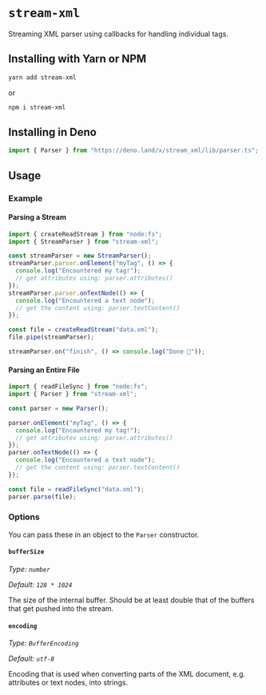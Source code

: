 # `stream-xml`

Streaming XML parser using callbacks for handling individual tags.

## Installing with Yarn or NPM

```sh
yarn add stream-xml
```

or

```sh
npm i stream-xml
```

## Installing in Deno

```js
import { Parser } from "https://deno.land/x/stream_xml/lib/parser.ts";
```

## Usage

### Example

#### Parsing a Stream

```js
import { createReadStream } from "node:fs";
import { StreamParser } from "stream-xml";

const streamParser = new StreamParser();
streamParser.parser.onElement("myTag", () => {
  console.log("Encountered my tag!");
  // get attributes using: parser.attributes()
});
streamParser.parser.onTextNode(() => {
  console.log("Encountered a text node");
  // get the content using: parser.textContent()
});

const file = createReadStream("data.xml");
file.pipe(streamParser);

streamParser.on("finish", () => console.log("Done 🎉"));
```

#### Parsing an Entire File

```js
import { readFileSync } from "node:fs";
import { Parser } from "stream-xml";

const parser = new Parser();

parser.onElement("myTag", () => {
  console.log("Encountered my tag!");
  // get attributes using: parser.attributes()
});
parser.onTextNode(() => {
  console.log("Encountered a text node");
  // get the content using: parser.textContent()
});

const file = readFileSync("data.xml");
parser.parse(file);
```

### Options

You can pass these in an object to the `Parser` constructor.

#### `bufferSize`

_Type: `number`_

_Default: `128 * 1024`_

The size of the internal buffer. Should be at least
double that of the buffers that get pushed into the stream.

#### `encoding`

_Type: `BufferEncoding`_

_Default: `utf-8`_

Encoding that is used when converting parts of the XML document,
e.g. attributes or text nodes, into strings.
